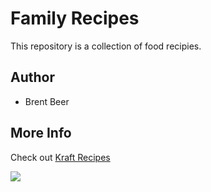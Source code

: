 # Family Recipes

This repository is a collection of food recipies.


## Author
* Brent Beer


## More Info
Check out [Kraft Recipes](http://www.kraftrecipes.com/home.aspx)


![](http://octodex.github.com/images/yaktocat.png)
